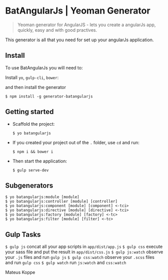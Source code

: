 # BatAngularJs | Yeoman Generator

> Yeoman generator for AngularJS - lets you create a angularJs app, quickly, easy and with good practives.

This generator is all that you need for set up your angularJs application.

## Install

To use BatAngularJs you will need to:

Install `yo`, `gulp-cli`, `bower`:

and then install the generator

```
$ npm install -g generator-batangularjs
```

## Getting started

* Scaffold the project:

  ```
  $ yo batangularjs
  ```

* If you created your project out of the `.` folder, use `cd` and run:

  ```
  $ npm i && bower i
  ```

* Then start the application:

  ```
  $ gulp serve-dev
  ```

## Subgenerators

```
$ yo batangularjs:module [module]
$ yo batangularjs:controller [module] [controller]
$ yo batangularjs:component [module] [component] <-tci>
$ yo batangularjs:directive [module] [directive] <-tci>
$ yo batangularjs:factory [module] [factory] <-tc>
$ yo batangularjs:filter [module] [filter] <-tc>
```

## Gulp Tasks
`$ gulp js` concat all your app scripts in `app/dist/app.js`
`$ gulp css` execute your sass file and put the result in `app/dist/css.js`
`$ gulp js:watch` observe your `.js` files and run `gulp js`
`$ gulp css:watch` observe your `.scss` files and run `gulp css`
`$ gulp watch` run `js:watch` and `css:watch`

Mateus Koppe
